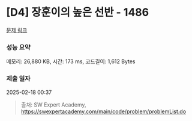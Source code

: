 # [D4] 장훈이의 높은 선반 - 1486 

[문제 링크](https://swexpertacademy.com/main/code/problem/problemDetail.do?contestProbId=AV2b7Yf6ABcBBASw) 

### 성능 요약

메모리: 26,880 KB, 시간: 173 ms, 코드길이: 1,612 Bytes

### 제출 일자

2025-02-18 00:37



> 출처: SW Expert Academy, https://swexpertacademy.com/main/code/problem/problemList.do